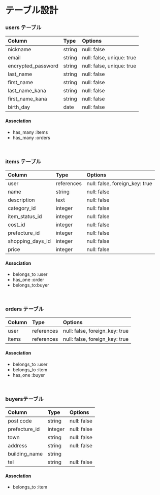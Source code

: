# テーブル設計

### users テーブル

| Column             | Type   | Options                   |
| :----------------- | :----- | :------------------------ |
| nickname           | string | null: false               |
| email              | string | null: false, unique: true |
| encrypted_password | string | null: false, unique: true |
| last_name          | string | null: false               |
| first_name         | string | null: false               |
| last_name_kana     | string | null: false               |
| first_name_kana    | string | null: false               |
| birth_day          | date   | null: false               |

#### Association

- has_many :items  
- has_many :orders 

<br>

### items テーブル

| Column           | Type       | Options                        |
| :--------------- | :--------- | :----------------------------- |
| user             | references | null: false, foreign_key: true |
| name             | string     | null: false                    |
| description      | text       | null: false                    |
| category_id      | integer    | null: false                    |
| item_status_id   | integer    | null: false                    |
| cost_id          | integer    | null: false                    |
| prefecture_id    | integer    | null: false                    |
| shopping_days_id | integer    | null: false                    |
| price            | integer    | null: false                    |

#### Association

- belongs_to :user
- has_one :order
- belongs_to:buyer

<br>

### orders テーブル

| Column     | Type       | Options                        |
| :--------- | :--------- | :----------------------------- |
| user       | references | null: false, foreign_key: true |
| items      | references | null: false, foreign_key: true |

#### Association

- belongs_to :user
- belongs_to :item
- has_one :buyer

<br>

###  buyersテーブル

| Column             | Type    | Options     |
| :----------------- | :------ | :---------- |
| post code          | string  | null: false |
| prefecture_id      | integer | null: false |
| town               | string  | null: false |
| address            | string  | null: false |
| building_name      | string  |             |
| tel                | string  | null: false |

#### Association

- belongs_to :item

<br>


